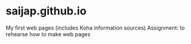 # saijap.github.io
My first web pages (includes Koha information sources)
Assignment: to rehearse how to make web pages
